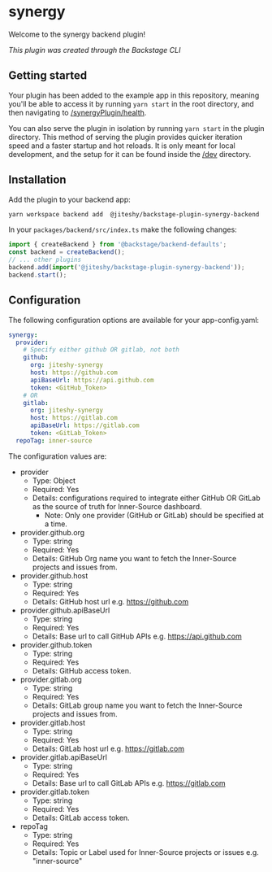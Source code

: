 # synergy

Welcome to the synergy backend plugin!

_This plugin was created through the Backstage CLI_

## Getting started

Your plugin has been added to the example app in this repository, meaning you'll be able to access it by running `yarn
start` in the root directory, and then navigating to [/synergyPlugin/health](http://localhost:7007/api/synergyPlugin/health).

You can also serve the plugin in isolation by running `yarn start` in the plugin directory.
This method of serving the plugin provides quicker iteration speed and a faster startup and hot reloads.
It is only meant for local development, and the setup for it can be found inside the [/dev](/dev) directory.

## Installation

Add the plugin to your backend app:

```bash
yarn workspace backend add  @jiteshy/backstage-plugin-synergy-backend
```

In your `packages/backend/src/index.ts` make the following changes:

```ts
import { createBackend } from '@backstage/backend-defaults';
const backend = createBackend();
// ... other plugins
backend.add(import('@jiteshy/backstage-plugin-synergy-backend'));
backend.start();
```

## Configuration

The following configuration options are available for your app-config.yaml:

```yaml
synergy:
  provider:
    # Specify either github OR gitlab, not both
    github:
      org: jiteshy-synergy
      host: https://github.com
      apiBaseUrl: https://api.github.com
      token: <GitHub_Token>
    # OR
    gitlab:
      org: jiteshy-synergy
      host: https://gitlab.com
      apiBaseUrl: https://gitlab.com
      token: <GitLab_Token>
  repoTag: inner-source
```

The configuration values are:

- provider
  - Type: Object
  - Required: Yes
  - Details: configurations required to integrate either GitHub OR GitLab as the source of truth for Inner-Source dashboard.
    - Note: Only one provider (GitHub or GitLab) should be specified at a time.
- provider.github.org
  - Type: string
  - Required: Yes
  - Details: GitHub Org name you want to fetch the Inner-Source projects and issues from.
- provider.github.host
  - Type: string
  - Required: Yes
  - Details: GitHub host url e.g. https://github.com
- provider.github.apiBaseUrl
  - Type: string
  - Required: Yes
  - Details: Base url to call GitHub APIs e.g. https://api.github.com
- provider.github.token
  - Type: string
  - Required: Yes
  - Details: GitHub access token.
- provider.gitlab.org
  - Type: string
  - Required: Yes
  - Details: GitLab group name you want to fetch the Inner-Source projects and issues from.
- provider.gitlab.host
  - Type: string
  - Required: Yes
  - Details: GitLab host url e.g. https://gitlab.com
- provider.gitlab.apiBaseUrl
  - Type: string
  - Required: Yes
  - Details: Base url to call GitLab APIs e.g. https://gitlab.com
- provider.gitlab.token
  - Type: string
  - Required: Yes
  - Details: GitLab access token.
- repoTag
  - Type: string
  - Required: Yes
  - Details: Topic or Label used for Inner-Source projects or issues e.g. "inner-source"
